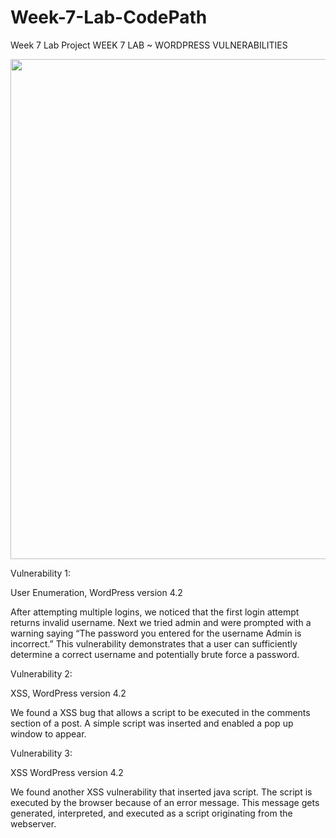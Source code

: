 # Week-7-Lab-CodePath
Week 7 Lab Project
WEEK 7 LAB ~ WORDPRESS VULNERABILITIES



<img src="mezgif.com-video-to-gif" width="800">











Vulnerability 1:



User Enumeration, WordPress version 4.2

After attempting multiple logins, we noticed that the first login attempt returns invalid username. Next we tried admin and were prompted with a warning saying “The password you entered for the username Admin is incorrect.” This vulnerability demonstrates that a user can sufficiently determine a correct username and potentially brute force a password.




Vulnerability 2:

XSS, WordPress version 4.2

We found a XSS bug that allows a script to be executed in the comments section of a post. A simple script was inserted and enabled a pop up window to appear.



Vulnerability 3:

XSS WordPress version 4.2

We found another XSS vulnerability that inserted java script. The script is executed by the browser because of an error message. This message gets generated, interpreted, and executed as a script originating from the webserver. 


